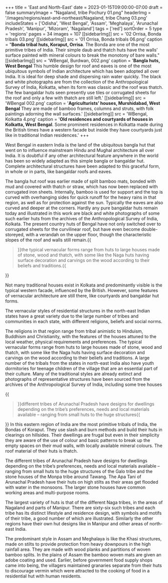 +++
title = 'East and North-East'
date = 2023-01-15T09:00:00-07:00
draft = false
summaryImage = "Nagaland, tribe Pochury 01.png"
headerImg = '/images/regions/east-and-northeast/Nagaland, tribe Chang 03.png'
includeStates = ['Odisha', 'West Bengal', 'Assam', 'Meghalaya', 'Arunachal Pradesh', 'Manipur',
'Mizoram', 'Nagaland']
tags = ['red']
sortOrder = 5
type = 'regions'
pages = 34
images = 107
[[sidebarImg]]
    src = '02 Orrisa, Bonda tribals 03.png'
[[sidebarImg]]
    src = '01 Orrisa, Bonda tribals 06.png'
    caption = "**Bonda tribal huts, Koraput, Orrisa**. The Bonda are one of the most primitive tribes of India. Their simple daub and thatch huts have the walls’ surface painted with mineral colours to break the monotony of bare walls."
[[sidebarImg]]
    src = 'WBengal, Burdwan, 002.png'
    caption = '**Bangla huts, West Bengal** This humble design for roof and eaves is one of the most ubiquitous symbols of Indian architecture which has been adopted all over India. It is ideal for deep shade and dispersing rain water quickly. The black and white photographs are from the collection of the Anthropological Survey of India, Kolkatta, when its form was classic and the roof was thatch. The few bangaldar huts seen presently use tiles or corrugated sheets for the roof and only a few with thatch are still left.'
[[sidebarImg]]
    src = 'WBengal 002.png'
    caption = '**Agriculturists’ houses, Murshidabad, West Bengal** They are made of bamboo frames, columns and struts, with folk paintings adorning the wall surfaces.'
[[sidebarImg]]
    src = 'WBengal, Kolkatta 4.png'
    caption = '**Old residences and courtyards of houses in Kolkatta, West Bengal**. Some prominent residences in Kolkatta made during the British times have a western facade but inside they have courtyards just like in traditional Indian residences.'
+++

West Bengal in eastern India is the land of the ubiquitous bangla hut that went on to
influence mainstream Hindu and Mughal architecture all over India. It is doubtful if any
other architectural feature anywhere in the world has been so widely adapted as this simple
bangla or bangaldar hut. Complete architectural structures have been adapted to this graceful
form, in whole or in parts, like bangaldar roofs and eaves.

The bangla hut roof was earlier made of split bamboo mats, bonded with mud and covered
with thatch or straw, which has now been replaced with corrugated iron sheets. Internally,
bamboo is used for support and the top is curved with overhanging sides for quick runoff for
the heavy rains in that region, as well as for protection against the sun. Typically the eaves
are also curved and deeper at the corners. Hardly any pure bangaldar huts remain today and
illustrated in this work are black and white photographs of some such earlier huts from the
archives of the Anthropological Survey of India, Kolkata. The present country huts of Bengal
have not only switched over to corrugated sheets for the curvilinear roof, but have even
become double-storeyed, with a verandah on the upper floor, though the characteristic slopes
of the roof and walls still remain.{{<blockquote position="right">}}the typical vernacular forms range from huts to large houses
made of stone, wood and thatch, with some like the Naga huts having surface decoration
and carvings on the wood according to their beliefs and traditions.{{</blockquote>}}

Not many traditional houses exist in Kolkata and predominantly visible is the typical western
facade, influenced by the British. However, some features of vernacular architecture are still
there, like courtyards and bangaldar hut forms.

The vernacular styles of residential structures in the north-east Indian states have a great variety
due to the large number of tribes and communities in each state, with different religions,
beliefs and social norms.

The religions in that region range from tribal animistic to Hinduism,
Buddhism and Christianity, with the features of the houses attuned to the local weather, physical
requirements and preferences. The typical vernacular forms range from huts to large houses
made of stone, wood and thatch, with some like the Naga huts having surface decoration
and carvings on the wood according to their beliefs and traditions. A large number of the
tribals from the states in north-east India also have youth dormitories for teenage children of
the village that are an essential part of their culture. Many of the traditional styles are already extinct and photographs of representative structures have been sourced from the archives of the
Anthropological Survey of India, including some tree houses

{{<blockquote position="left">}}different tribes of Arunachal Pradesh have designs for dwellings depending on the tribe’s
preferences, needs and local materials available – ranging from small huts to the huge structures{{</blockquote>}} In this eastern region of India are the most primitive tribals of India, the Bondas of Koraput.
They use slash and burn methods and build their huts in clearings on hillsides. Their
dwellings are frugal but even in their simplicity they are aware of the use of colour and basic
patterns to break up the empty spaces on their mud walls, with locally available mineral
colours. The roof material of their huts is thatch.

The different tribes of Arunachal Pradesh have designs for dwellings depending on the tribe’s
preferences, needs and local materials available – ranging from small huts to the huge structures
of the Galo tribe and the stone houses of the Monpa tribe around Tawang. The Apa Tani of
Arunachal Pradesh have their huts on high stilts as their areas get flooded with water in the
monsoons. The larger stone houses have common working areas and multi-purpose rooms.

The largest variety of huts is that of the different Naga tribes, in the areas of Nagaland and
parts of Manipur. There are sixty-six such tribes and each tribe has its distinct lifestyle and
residence design, with symbols and motifs of their tribe, a good number of which are illustrated.
Similarly the other regions have their own hut designs like in Manipur and other areas of
north-east India.

The predominant style in Assam and Meghalaya is like the Khasi structures, made on stilts to
provide protection from heavy downpours in the high rainfall area. They are made with wood
planks and partitions of woven bamboo splits. In the plains of Assam the bamboo woven mats
are given an adobe coating and used. Earlier, before government food supply shops came into
being, the villagers maintained granaries separate from their huts to discourage vermin which
were attracted to the cooking of food in a residential hut with human residents.